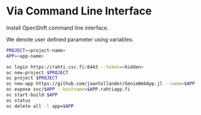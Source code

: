 # Via Command Line Interface
Install OpenShift command line interface.

We denote user defined parameter using variables.

```bash
PROJECT=<project-name>
APP=<app-name>
```

```bash
oc login https://rahti.csc.fi:8443 --token=<hidden>
oc new-project $PROJECT
oc project $PROJECT
oc new-app https://github.com/jaantollander/GenieWebApp.jl --name=$APP
oc expose svc/$APP --hostname=$APP.rahtiapp.fi
oc start-build $APP
oc status
oc delete all -l app=$APP
```
